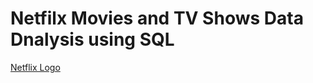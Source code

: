 # Netfilx Movies and TV Shows Data Dnalysis using SQL

[Netflix Logo](https://github.com/abinadass1/netfilx_sql_project/blob/main/logo.png)
